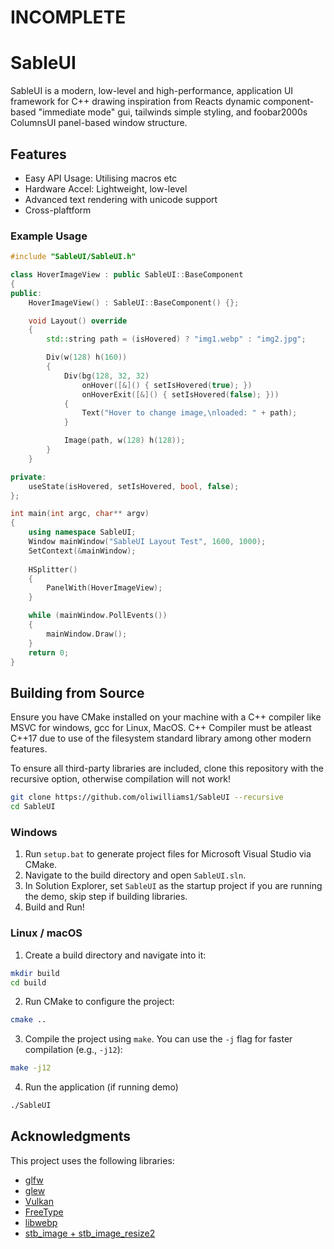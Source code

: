 ﻿# INCOMPLETE
# SableUI
SableUI is a modern, low-level and high-performance, application UI framework
for C++ drawing inspiration from Reacts dynamic component-based "immediate mode"
gui, tailwinds simple styling, and foobar2000s ColumnsUI panel-based window structure.

## Features
- Easy API Usage: Utilising macros etc
- Hardware Accel: Lightweight, low-level
- Advanced text rendering with unicode support
- Cross-plaftform

### Example Usage
```cpp
#include "SableUI/SableUI.h"

class HoverImageView : public SableUI::BaseComponent
{
public:
	HoverImageView() : SableUI::BaseComponent() {};

	void Layout() override
	{
		std::string path = (isHovered) ? "img1.webp" : "img2.jpg";

		Div(w(128) h(160))
		{
			Div(bg(128, 32, 32)
				onHover([&]() { setIsHovered(true); })
				onHoverExit([&]() { setIsHovered(false); }))
			{
				Text("Hover to change image,\nloaded: " + path);
			}

			Image(path, w(128) h(128));
		}
	}

private:
	useState(isHovered, setIsHovered, bool, false);
};

int main(int argc, char** argv)
{
	using namespace SableUI;
	Window mainWindow("SableUI Layout Test", 1600, 1000);
	SetContext(&mainWindow);
	
	HSplitter()
	{
		PanelWith(HoverImageView);
	}

	while (mainWindow.PollEvents())
	{
		mainWindow.Draw();
	}
	return 0;
}
```

## Building from Source
Ensure you have CMake installed on your machine with a C++ compiler like MSVC 
for windows, gcc for Linux, MacOS. C++ Compiler must be atleast C++17 due to use
of the filesystem standard library among other modern features.

To ensure all third-party libraries are included, clone this repository with 
the recursive option, otherwise compilation will not work!

```bash
git clone https://github.com/oliwilliams1/SableUI --recursive
cd SableUI
```

### Windows
1. Run ```setup.bat``` to generate project files for Microsoft Visual Studio via CMake.
2. Navigate to the build directory and open ```SableUI.sln```.
3. In Solution Explorer, set ```SableUI``` as the startup project if you are running the demo, skip step if building libraries.
4. Build and Run!

### Linux / macOS
1. Create a build directory and navigate into it:
```bash
mkdir build
cd build
```

2. Run CMake to configure the project:
```bash
cmake ..
```
3. Compile the project using ```make```. You can use the ```-j``` flag for faster compilation (e.g., ```-j12```):
```bash
make -j12
```
4. Run the application (if running demo)
```bash
./SableUI
```

## Acknowledgments
This project uses the following libraries:
- [glfw](https://github.com/glfw/glfw)
- [glew](https://github.com/nigels-com/glew)
- [Vulkan](https://www.lunarg.com/vulkan-sdk/)
- [FreeType](https://www.freetype.org)
- [libwebp](https://github.com/webmproject/libwebp)
- [stb_image + stb_image_resize2](https://github.com/nothings/stb)
